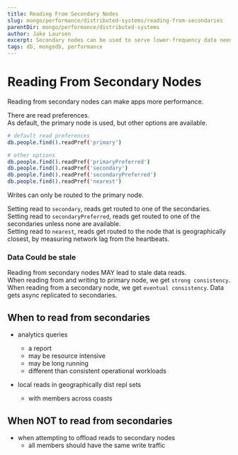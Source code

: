 ```yaml
---
title: Reading From Secondary Nodes
slug: mongo/performance/distributed-systems/reading-from-secondaries
parentDir: mongo/performance/distributed-systems
author: Jake Laursen
excerpt: Secondary nodes can be used to serve lower-frequency data needs
tags: db, mongodb, performance
---
```


# Reading From Secondary Nodes

Reading from secondary nodes can make apps more performance.

There are read preferences.  
As default, the primary node is used, but other options are available.

```bash
# default read preferences
db.people.find().readPref('primary')

# other options
db.people.find().readPref('primaryPreferred')
db.people.find().readPref('secondary')
db.people.find().readPref('secondaryPreferred')
db.people.find().readPref('nearest')

```

Writes can only be routed to the primary node.

Setting read to `secondary`, reads get routed to one of the secondaries.  
Setting read to `secondaryPreferred`, reads get routed to one of the secondaries unless none are available.  
Setting read to `nearest`, reads get routed to the node that is geographically closest, by measuring network lag from the heartbeats.

### Data Could be stale

Reading from secondary nodes MAY lead to stale data reads.  
When reading from and writing to primary node, we get `strong consistency`.  
When reading from a secondary node, we get `eventual consistency`. Data gets async replicated to secondaries.

## When to read from secondaries

- analytics queries

  - a report
  - may be resource intensive
  - may be long running
  - different than consistent operational workloads

- local reads in geographically dist repl sets
  - with members across coasts

## When NOT to read from secondaries

- when attempting to offload reads to secondary nodes
  - all members should have the same write traffic

